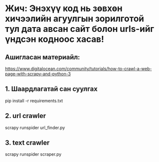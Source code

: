# Жич: Энэхүү код нь зөвхөн хичээлийн агуулгын зорилготой тул дата авсан сайт болон urls-ийг үндсэн кодноос хасав!

## Ашигласан материайл:

https://www.digitalocean.com/community/tutorials/how-to-crawl-a-web-page-with-scrapy-and-python-3

## 1. Шаардлагатай сан суулгах

pip install -r requirements.txt

## 2. url crawler

scrapy runspider url_finder.py

## 3. text crawler

scrapy runspider scraper.py
